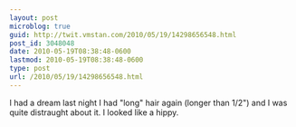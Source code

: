 ```yaml
---
layout: post
microblog: true
guid: http://twit.vmstan.com/2010/05/19/14298656548.html
post_id: 3048048
date: 2010-05-19T08:38:48-0600
lastmod: 2010-05-19T08:38:48-0600
type: post
url: /2010/05/19/14298656548.html
---
```

I had a dream last night I had "long" hair again (longer than 1/2") and I was quite distraught about it. I looked like a hippy.
